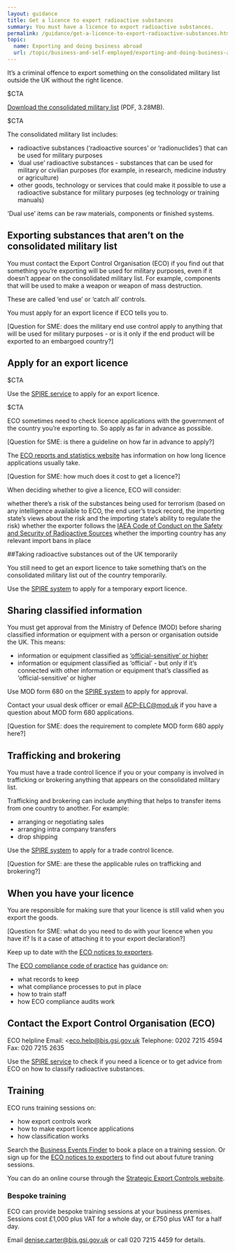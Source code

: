 ```yaml
---
layout: guidance
title: Get a licence to export radioactive substances
summary: You must have a licence to export radioactive substances.
permalink: /guidance/get-a-licence-to-export-radioactive-substances.html
topic:
  name: Exporting and doing business abroad
  url: /topic/business-and-self-employed/exporting-and-doing-business-abroad.html
---
```


It’s a criminal offence to export something on the consolidated military list outside the UK without the right licence.

$CTA

[Download the consolidated military list](https://www.gov.uk/government/uploads/system/uploads/attachment_data/file/488993/controllist20151225.pdf) (PDF, 3.28MB).

$CTA

The consolidated military list includes:

- radioactive substances (‘radioactive sources’ or ‘radionuclides’) that can be used for military purposes
- ‘dual use’ radioactive substances - substances that can be used for military or civilian purposes (for example, in research, medicine industry or agriculture)
- other goods, technology or services that could make it possible to use a radioactive substance for military purposes (eg technology or training manuals)

‘Dual use’ items can be raw materials, components or finished systems.

## Exporting substances that aren’t on the consolidated military list

You must contact the Export Control Organisation (ECO) if you find out that something you’re exporting will be used for military purposes, even if it doesn’t appear on the consolidated military list. For example, components that will be used to make a weapon or weapon of mass destruction.

These are called ‘end use’ or ‘catch all’ controls.

You must apply for an export licence if ECO tells you to.

[Question for SME: does the military end use control apply to anything that will be used for military purposes - or is it only if the end product will be exported to an embargoed country?]

## Apply for an export licence

$CTA

Use the [SPIRE service](https://www.spire.bis.gov.uk/eng/fox/espire/LOGIN/login) to apply for an export licence.

$CTA


ECO sometimes need to check licence applications with the government of the country you’re exporting to. So apply as far in advance as possible.

[Question for SME: is there a guideline on how far in advance to apply?]

The [ECO reports and statistics website](https://www.exportcontroldb.bis.gov.uk) has information on how long licence applications usually take.

[Question for SME: how much does it cost to get a licence?]

When deciding whether to give a licence, ECO will consider:

whether there’s a risk of the substances being used for terrorism (based on any intelligence available to ECO, the end user’s track record, the importing state’s views about the risk and the importing state’s ability to regulate the risk)
whether the exporter follows the [IAEA Code of Conduct on the Safety and Security of Radioactive Sources](http://www-ns.iaea.org/tech-areas/radiation-safety/code-of-conduct.asp)
whether the importing country has any relevant import bans in place

##Taking radioactive substances out of the UK temporarily

You still need to get an export licence to take something that’s on the consolidated military list out of the country temporarily.

Use the [SPIRE system](https://www.spire.bis.gov.uk/spire/fox/espire/LOGIN/login) to apply for a temporary export licence.

## Sharing classified information

You must get approval from the Ministry of Defence (MOD) before sharing classified information or equipment with a person or organisation outside the UK. This means:

- information or equipment classified as [‘official-sensitive’ or higher](/government/publications/government-security-classifications)
- information or equipment classified as ‘official’ - but only if it’s connected with other information or equipment that’s classified as ‘official-sensitive’ or higher

Use MOD form 680 on the [SPIRE system](https://www.spire.bis.gov.uk/spire/fox/espire/LOGIN/login) to apply for approval.

Contact your usual desk officer or email <ACP-ELC@mod.uk> if you have a question about MOD form 680 applications.


[Question for SME: does the requirement to complete MOD form 680 apply here?]

## Trafficking and brokering

You must have a trade control licence if you or your company is involved in trafficking or brokering anything that appears on the consolidated military list.

Trafficking and brokering can include anything that helps to transfer items from one country to another. For example:

- arranging or negotiating sales
- arranging intra company transfers
- drop shipping

Use the [SPIRE system](https://www.spire.bis.gov.uk/spire/fox/espire/LOGIN/login) to apply for a trade control licence.

[Question for SME: are these the applicable rules on trafficking and brokering?]

## When you have your licence

You are responsible for making sure that your licence is still valid when you export the goods.

[Question for SME: what do you need to do with your licence when you have it? Is it a case of attaching it to your export declaration?]

Keep up to date with the [ECO notices to exporters](http://blogs.bis.gov.uk/exportcontrol/).

The [ECO compliance code of practice](/government/publications/compliance-code-of-practice) has guidance on:

- what records to keep
- what compliance processes to put in place
- how to train staff
- how ECO compliance audits work

## Contact the Export Control Organisation (ECO)

ECO helpline
Email: <eco.help@bis.gsi.gov.uk
Telephone: 0202 7215 4594
Fax: 020 7215 2635

Use the [SPIRE service](https://www.spire.bis.gov.uk/spire/fox/espire/LOGIN/login) to check if you need a licence or to get advice from ECO on how to classify radioactive substances.

## Training

ECO runs training sessions on:

- how export controls work
- how to make export licence applications
- how classification works

Search the [Business Events Finder](https://www.business-events.org.uk/) to book a place on a training session. Or sign up for the [ECO notices to exporters](http://blogs.bis.gov.uk/exportcontrol/) to find out about future traning sessions.

You can do an online course through the [Strategic Export Controls website](http://www.strategicexportcontrols.org).

### Bespoke training

ECO can provide bespoke training sessions at your business premises. Sessions cost £1,000 plus VAT for a whole day, or £750 plus VAT for a half day.

Email <denise.carter@bis.gsi.gov.uk> or call 020 7215 4459 for details.
